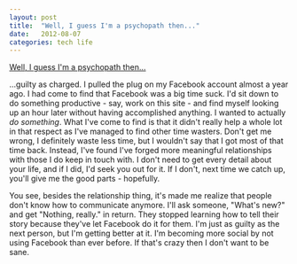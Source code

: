```yaml
---
layout: post
title:  "Well, I guess I'm a psychopath then..."
date:   2012-08-07
categories: tech life
---
```

[Well, I guess I'm a psychopath then...](http://www.forbes.com/sites/kashmirhill/2012/08/06/beware-tech-abandoners-people-without-facebook-accounts-are-suspicious/)

...guilty as charged.  I pulled the plug on my Facebook account almost a year ago.  I had come to find that Facebook was a big time suck.  I'd sit down to do something productive - say, work on this site - and find myself looking up an hour later without having accomplished anything.  I wanted to actually *do something*.  What I've come to find is that it didn't really help a whole lot in that respect as I've managed to find other time wasters.  Don't get me wrong, I definitely waste less time, but I wouldn't say that I got most of that time back.  Instead, I've found I've forged more meaningful relationships with those I do keep in touch with.  I don't need to get every detail about your life, and if I did, I'd seek you out for it.  If I don't, next time we catch up, you'll give me the good parts - hopefully.  

You see, besides the relationship thing, it's made me realize that people don't know how to communicate anymore.  I'll ask someone, "What's new?" and get "Nothing, really." in return.  They stopped learning how to tell their story because they've let Facebook do it for them.  I'm just as guilty as the next person, but I'm getting better at it.  I'm becoming more social by not using Facebook than ever before.  If that's crazy then I don't want to be sane.